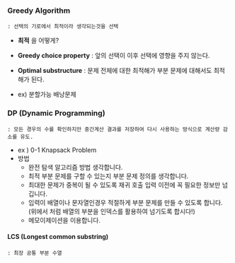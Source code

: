 ### Greedy Algorithm
    : 선택의 기로에서 최적이라 생각되는것을 선택
- **최적** 을 어떻게?
- **Greedy choice property** : 앞의 선택이 이후 선택에 영향을 주지 않는다.
- **Optimal substructure** : 문제 전체에 대한 최적해가 부분 문제에 대해서도 최적해가 된다.

- ex) 분할가능 배낭문제


### DP (Dynamic Programming) 
    : 모든 경우의 수를 확인하지만 중간계산 결과를 저장하여 다시 사용하는 방식으로 계산량 감소를 유도.
- ex ) 0-1 Knapsack Problem
- 방법
  - 완전 탐색 알고리즘 방법 생각합니다.
  - 최적 부분 문제를 구할 수 있는지 부분 문제 정의를 생각합니다.
  - 최대한 문제가 중복이 될 수 있도록 재귀 호출 입력 이전에 꼭 필요한 정보만 넘깁니다.
  - 입력이 배열이나 문자열인경우 적절하게 부분 문제를 만들 수 있도록 합니다. (위에서 처럼 배열의 부분을 인덱스를 활용하여 넘기도록 합시다!)
  - 메모이제이션을 이용합니다.


#### LCS (Longest common substring)
    : 최장 공통 부분 수열

